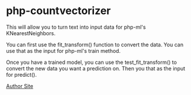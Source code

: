 # php-countvectorizer

This will allow you to turn text into input data for php-ml's KNearestNeighbors.

You can first use the fit_transform() function to convert the data.  You can use that as the input for php-ml's train method.

Once you have a trained model, you can use the test_fit_transform() to convert the new data you want a prediction on.  Then you that as the input for predict().

<a href="http://cedarvalley.online" target="_blank">Author Site</a>
